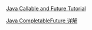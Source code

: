 [Java Callable and Future Tutorial](https://www.callicoder.com/java-callable-and-future-tutorial/)

[Java CompletableFuture 详解](https://colobu.com/2016/02/29/Java-CompletableFuture/#%E8%AE%A1%E7%AE%97%E7%BB%93%E6%9E%9C%E5%AE%8C%E6%88%90%E6%97%B6%E7%9A%84%E5%A4%84%E7%90%86)